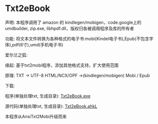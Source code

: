 Txt2eBook
=========

声明: 本程序调用了 amazon 的 kindlegen/mobigen，code.google上的umdbuilder, zip.exe, libhpdf.dll，版权归各被调用程序及库的所有者

功能: 将文本文件转换为各种格式的电子书:mobi(Kindel电子书),Epub(不包含字体),pdf(6寸),umd(手机电子书) 

爱尔兰之狐:

缘起: 基于txt2mobi程序，添加其他格式支持，扩大使用范围

原理: TXT -> UTF-8 HTML/NCX/OPF ->(kindlegen/mobigen) Mobi / Epub

下载:

程序(单独处理txt, 生成目录): [Txt2eBook.exe](https://raw.github.com/linpinger/Txt2eBook/master/Txt2eBook.exe)

源代码(单独处理txt, 生成目录): [Txt2eBook.ahkL](Txt2eBook.ahkL)

本程序从AnsiTxt2Mobi升级而来


